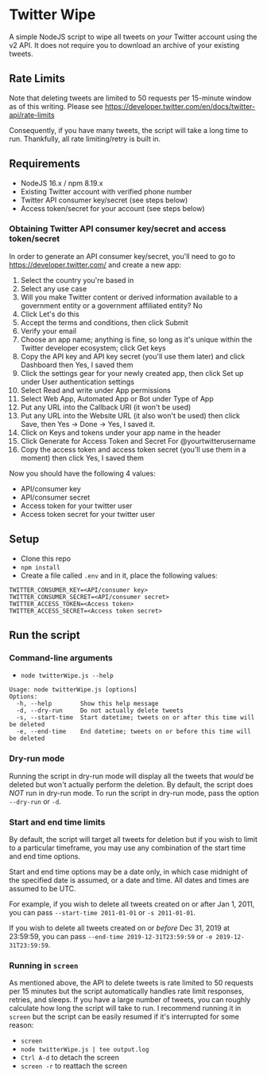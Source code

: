 # Twitter Wipe
A simple NodeJS script to wipe all tweets on *your* Twitter account using the v2 API. It does not require you to download an archive of your existing tweets.

## Rate Limits
Note that deleting tweets are limited to 50 requests per 15-minute window as of this writing. Please see https://developer.twitter.com/en/docs/twitter-api/rate-limits

Consequently, if you have many tweets, the script will take a long time to run. Thankfully, all rate limiting/retry is built in.

## Requirements
* NodeJS 16.x / npm 8.19.x
* Existing Twitter account with verified phone number
* Twitter API consumer key/secret (see steps below)
* Access token/secret for your account (see steps below)

### Obtaining Twitter API consumer key/secret and access token/secret

In order to generate an API consumer key/secret, you'll need to go to https://developer.twitter.com/ and create a new app:

1. Select the country you're based in
2. Select any use case
3. Will you make Twitter content or derived information available to a government entity or a government affiliated entity? No
4. Click Let's do this
5. Accept the terms and conditions, then click Submit
7. Verify your email
8. Choose an app name; anything is fine, so long as it's unique within the Twitter developer ecosystem; click Get keys
9. Copy the API key and API key secret (you'll use them later) and click Dashboard then Yes, I saved them
10. Click the settings gear for your newly created app, then click Set up under User authentication settings
11. Select Read and write under App permissions
12. Select Web App, Automated App or Bot under Type of App
13. Put any URL into the Callback URI (it won't be used)
14. Put any URL into the Website URL (it also won't be used) then click Save, then Yes -> Done -> Yes, I saved it.
15. Click on Keys and tokens under your app name in the header
16. Click Generate for Access Token and Secret For @yourtwitterusername
17. Copy the access token and access token secret (you'll use them in a moment) then click Yes, I saved them

Now you should have the following 4 values:
* API/consumer key
* API/consumer secret
* Access token for your twitter user
* Access token secret for your twitter user

## Setup

* Clone this repo
* `npm install`
* Create a file called `.env` and in it, place the following values:
```
TWITTER_CONSUMER_KEY=<API/consumer key>
TWITTER_CONSUMER_SECRET=<API/consumer secret>
TWITTER_ACCESS_TOKEN=<Access token>
TWITTER_ACCESS_SECRET=<Access token secret>
```

## Run the script

### Command-line arguments

* `node twitterWipe.js --help`
```
Usage: node twitterWipe.js [options]
Options:
  -h, --help        Show this help message
  -d, --dry-run     Do not actually delete tweets
  -s, --start-time  Start datetime; tweets on or after this time will be deleted
  -e, --end-time    End datetime; tweets on or before this time will be deleted
```

### Dry-run mode

Running the script in dry-run mode will display all the tweets that *would* be deleted but won't actually perform the deletion. By default, the script does *NOT* run in dry-run mode. To run the script in dry-run mode, pass the option `--dry-run` or `-d`.

### Start and end time limits

By default, the script will target all tweets for deletion but if you wish to limit to a particular timeframe, you may use any combination of the start time and end time options.

Start and end time options may be a date only, in which case midnight of the specified date is assumed, or a date and time. All dates and times are assumed to be UTC.

For example, if you wish to delete all tweets created on or after Jan 1, 2011, you can pass `--start-time 2011-01-01` or `-s 2011-01-01`.

If you wish to delete all tweets created on or *before* Dec 31, 2019 at 23:59:59, you can pass `--end-time 2019-12-31T23:59:59` or `-e 2019-12-31T23:59:59`.

### Running in `screen`

As mentioned above, the API to delete tweets is rate limited to 50 requests per 15 minutes but the script automatically handles rate limit responses, retries, and sleeps. If you have a large number of tweets, you can roughly calculate how long the script will take to run. I recommend running it in `screen` but the script can be easily resumed if it's interrupted for some reason:

* `screen`
* `node twitterWipe.js | tee output.log`
* `Ctrl A-d` to detach the screen
* `screen -r` to reattach the screen
